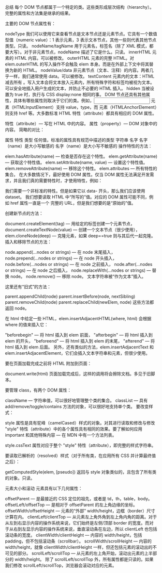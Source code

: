 总结
每个 DOM 节点都属于一个特定的类。这些类形成层次结构（hierarchy）。完整的属性和方法集是继承的结果。

主要的 DOM 节点属性有：

nodeType
我们可以使用它来查看节点是文本节点还是元素节点。它具有一个数值型值（numeric value）：1 表示元素，3 表示文本节点，其他一些则代表其他节点类型。只读。
nodeName/tagName
用于元素名，标签名（除了 XML 模式，都要大写）。对于非元素节点，nodeName 描述了它是什么。只读。
innerHTML
元素的 HTML 内容。可以被修改。
outerHTML
元素的完整 HTML。对 elem.outerHTML 的写入操作不会触及 elem 本身。而是在外部上下文中将其替换为新的 HTML。
nodeValue/data
非元素节点（文本、注释）的内容。两者几乎一样，我们通常使用 data。可以被修改。
textContent
元素内的文本：HTML 减去所有 <tags>。写入文本会将文本放入元素内，所有特殊字符和标签均被视为文本。可以安全地插入用户生成的文本，并防止不必要的 HTML 插入。
hidden
当被设置为 true 时，执行与 CSS display:none 相同的事。
DOM 节点还具有其他属性，具体有哪些属性则取决于它们的类。例如，<input> 元素（HTMLInputElement）支持 value，type，而 <a> 元素（HTMLAnchorElement）则支持 href 等。大多数标准 HTML 特性（attribute）都具有相应的 DOM 属性。

特性（attribute）— 写在 HTML 中的内容。
属性（property）— DOM 对象中的内容。
简略的对比：

属性	特性
类型	任何值，标准的属性具有规范中描述的类型	字符串
名字	名字（name）是大小写敏感的	名字（name）是大小写不敏感的
操作特性的方法：

elem.hasAttribute(name) — 检查是否存在这个特性。
elem.getAttribute(name) — 获取这个特性值。
elem.setAttribute(name, value) — 设置这个特性值。
elem.removeAttribute(name) — 移除这个特性。
elem.attributes — 所有特性的集合。
在大多数情况下，最好使用 DOM 属性。仅当 DOM 属性无法满足开发需求，并且我们真的需要特性时，才使用特性，例如：

我们需要一个非标准的特性。但是如果它以 data- 开头，那么我们应该使用 dataset。
我们想要读取 HTML 中“所写的”值。对应的 DOM 属性可能不同，例如 href 属性一直是一个 完整的 URL，但是我们想要的是“原始的”值。

创建新节点的方法：

document.createElement(tag) — 用给定的标签创建一个元素节点，
document.createTextNode(value) — 创建一个文本节点（很少使用），
elem.cloneNode(deep) — 克隆元素，如果 deep==true 则与其后代一起克隆。
插入和移除节点的方法：

node.append(...nodes or strings) — 在 node 末尾插入，
node.prepend(...nodes or strings) — 在 node 开头插入，
node.before(...nodes or strings) — 在 node 之前插入，
node.after(...nodes or strings) — 在 node 之后插入，
node.replaceWith(...nodes or strings) — 替换 node。
node.remove() — 移除 node。
文本字符串被“作为文本”插入。

这里还有“旧式”的方法：

parent.appendChild(node)
parent.insertBefore(node, nextSibling)
parent.removeChild(node)
parent.replaceChild(newElem, node)
这些方法都返回 node。

在 html 中给定一些 HTML，elem.insertAdjacentHTML(where, html) 会根据 where 的值来插入它：

"beforebegin" — 将 html 插入到 elem 前面，
"afterbegin" — 将 html 插入到 elem 的开头，
"beforeend" — 将 html 插入到 elem 的末尾，
"afterend" — 将 html 插入到 elem 后面。
另外，还有类似的方法，elem.insertAdjacentText 和 elem.insertAdjacentElement，它们会插入文本字符串和元素，但很少使用。

要在页面加载完成之前将 HTML 附加到页面：

document.write(html)
页面加载完成后，这样的调用将会擦除文档。多见于旧脚本。

要管理 class，有两个 DOM 属性：

className — 字符串值，可以很好地管理整个类的集合。
classList — 具有 add/remove/toggle/contains 方法的对象，可以很好地支持单个类。
要改变样式：

style 属性是具有驼峰（camelCased）样式的对象。对其进行读取和修改与修改 "style" 特性（attribute）中的各个属性具有相同的效果。要了解如何应用 important 和其他特殊内容 — 在 MDN 中有一个方法列表。

style.cssText 属性对应于整个 "style" 特性（attribute），即完整的样式字符串。

要读取已解析的（resolved）样式（对于所有类，在应用所有 CSS 并计算最终值之后）：

getComputedStyle(elem, [pseudo]) 返回与 style 对象类似的，且包含了所有类的对象。只读。

元素大小和滚动
元素具有以下几何属性：

offsetParent — 是最接近的 CSS 定位的祖先，或者是 td，th，table，body。
offsetLeft/offsetTop — 是相对于 offsetParent 的左上角边缘的坐标。
offsetWidth/offsetHeight — 元素的“外部” width/height，边框（border）尺寸计算在内。
clientLeft/clientTop — 从元素左上角外角到左上角内角的距离。对于从左到右显示内容的操作系统来说，它们始终是左侧/顶部 border 的宽度。而对于从右到左显示内容的操作系统来说，垂直滚动条在左边，所以 clientLeft 也包括滚动条的宽度。
clientWidth/clientHeight — 内容的 width/height，包括 padding，但不包括滚动条（scrollbar）。
scrollWidth/scrollHeight — 内容的 width/height，就像 clientWidth/clientHeight 一样，但还包括元素的滚动出的不可见的部分。
scrollLeft/scrollTop — 从元素的左上角开始，滚动出元素的上半部分的 width/height。
除了 scrollLeft/scrollTop 外，所有属性都是只读的。如果我们修改 scrollLeft/scrollTop，浏览器会滚动对应的元素。
